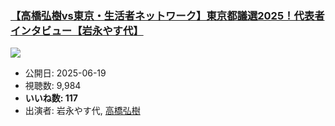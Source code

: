 ### [【高橋弘樹vs東京・生活者ネットワーク】東京都議選2025！代表者インタビュー【岩永やす代】](https://www.youtube.com/watch?v=93z8N_8ARXk)
[![](https://img.youtube.com/vi/93z8N_8ARXk/hqdefault.jpg)](https://www.youtube.com/watch?v=93z8N_8ARXk)
-   公開日: 2025-06-19
-   視聴数: 9,984
-   **いいね数: 117**
-   出演者: 岩永やす代, [高橋弘樹](/rehacq_fan/people/高橋弘樹 "wikilink")

